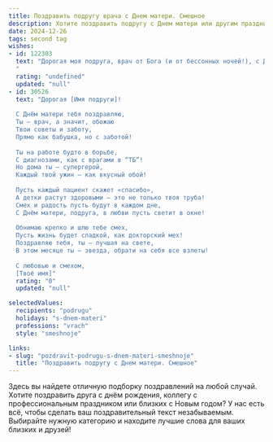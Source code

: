 ```yaml
---
title: Поздравить подругу врача с Днем матери. Смешное
description: Хотите поздравить подругу с Днем матери или другим праздником? Наш ИИ создаст незабываемое поздравление, а вы обязательно выделитесь среди других.  
date: 2024-12-26
tags: second tag
wishes:
- id: 122303
  text: "Дорогая моя подруга, врач от Бога (и от бессонных ночей!), с Днём Матери!  Пусть твои дети будут настолько здоровы, что тебе останется только улыбаться и наслаждаться материнством, а не выписывать им рецепты на успокоительные!  Желаю тебе океан терпения, гору любви и хотя бы пару свободных часов в неделю на себя, любимую!
  "
  rating: "undefined"
  updated: "null"
- id: 30526
  text: "Дорогая [Имя подруги]!
  
  С Днём матери тебя поздравляю,
  Ты — врач, а значит, обожаю
  Твои советы и заботу,
  Прямо как бабушка, но с заботой!
  
  Ты на работе будто в борьбе,
  С диагнозами, как с врагами в “ТБ”!
  Но дома ты — супергерой,
  Каждый твой ужин — как вкусный обой!
  
  Пусть каждый пациент скажет «спасибо»,
  А детки растут здоровыми — это не только твоя труба!
  Смех и радость пусть будут в каждом дне,
  С Днём матери, подруга, в любви пусть светит в окне!
  
  Обнимаю крепко и шлю тебе смех,
  Пусть жизнь будет сладкой, как докторский мех!
  Поздравляю тебя, ты — лучшая на свете,
  В этом месяце ты — звезда, обрати на себя все взлеты!
  
  С любовью и смехом,
  [Твоё имя]"
  rating: "0"
  updated: "null"

selectedValues:
  recipients: "podrugu"
  holidays: "s-dnem-materi"
  professions: "vrach"
  style: "smeshnoje"

links:
- slug: "pozdravit-podrugu-s-dnem-materi-smeshnoje"
  title: "Поздравить подругу с Днем матери. Смешное"
---
```


Здесь вы найдете отличную подборку поздравлений на любой случай. 
Хотите поздравить друга с днём рождения, коллегу с профессиональным праздником или близких с Новым годом? У нас есть всё, чтобы сделать ваш поздравительный текст незабываемым. Выбирайте нужную категорию и находите лучшие слова для ваших близких и друзей!
